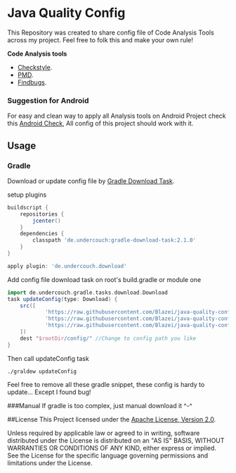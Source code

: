 # Java Quality Config
This Repository was created to share config file of Code Analysis Tools across my project. Feel free to folk this and make your own rule!

__Code Analysis tools__
- [Checkstyle](http://checkstyle.sourceforge.net/).
- [PMD](https://pmd.github.io/).
- [Findbugs](http://findbugs.sourceforge.net/).

### Suggestion for Android
For easy and clean way to apply all Analysis tools on Android Project check this [Android Check](https://github.com/noveogroup/android-check), All config of this project should work with it.


## Usage
### Gradle
Download or update config file by [Gradle Download Task](https://github.com/michel-kraemer/gradle-download-task).

setup plugins

```groovy
buildscript {
    repositories {
        jcenter()
    }
    dependencies {
        classpath 'de.undercouch:gradle-download-task:2.1.0'
    }
}

apply plugin: 'de.undercouch.download'
```
Add config file download task on root's build.gradle or module one
 
```groovy 
import de.undercouch.gradle.tasks.download.Download
task updateConfig(type: Download) {
    src([
            'https://raw.githubusercontent.com/Blazei/java-quality-config/master/config/checkstyle.xml',
            'https://raw.githubusercontent.com/Blazei/java-quality-config/master/config/pmd.xml',
            'https://raw.githubusercontent.com/Blazei/java-quality-config/master/config/findbugs.xml',
    ])
    dest "$rootDir/config/" //Change to config path you like
}
```

Then call updateConfig task

```
./graldew updateConfig
```

Feel free to remove all these gradle snippet, these config is hardy to update... Except I found bug!

###Manual
If gradle is too complex, just manual download it ^-^

##License
This Project licensed under the
[Apache License, Version 2.0](http://www.apache.org/licenses/LICENSE-2.0).

Unless required by applicable law or agreed to in writing, software
distributed under the License is distributed on an "AS IS" BASIS,
WITHOUT WARRANTIES OR CONDITIONS OF ANY KIND, either express or implied.
See the License for the specific language governing permissions and
limitations under the License.




